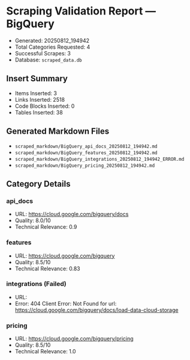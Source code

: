 # Scraping Validation Report — BigQuery

- Generated: 20250812_194942
- Total Categories Requested: 4
- Successful Scrapes: 3
- Database: `scraped_data.db`

## Insert Summary

- Items Inserted: 3
- Links Inserted: 2518
- Code Blocks Inserted: 0
- Tables Inserted: 38

## Generated Markdown Files

- `scraped_markdown/BigQuery_api_docs_20250812_194942.md`
- `scraped_markdown/BigQuery_features_20250812_194942.md`
- `scraped_markdown/BigQuery_integrations_20250812_194942_ERROR.md`
- `scraped_markdown/BigQuery_pricing_20250812_194942.md`

## Category Details

### api_docs
- URL: https://cloud.google.com/bigquery/docs
- Quality: 8.0/10
- Technical Relevance: 0.9

### features
- URL: https://cloud.google.com/bigquery
- Quality: 8.5/10
- Technical Relevance: 0.83

### integrations (Failed)
- URL: 
- Error: 404 Client Error: Not Found for url: https://cloud.google.com/bigquery/docs/load-data-cloud-storage

### pricing
- URL: https://cloud.google.com/bigquery/pricing
- Quality: 8.5/10
- Technical Relevance: 1.0